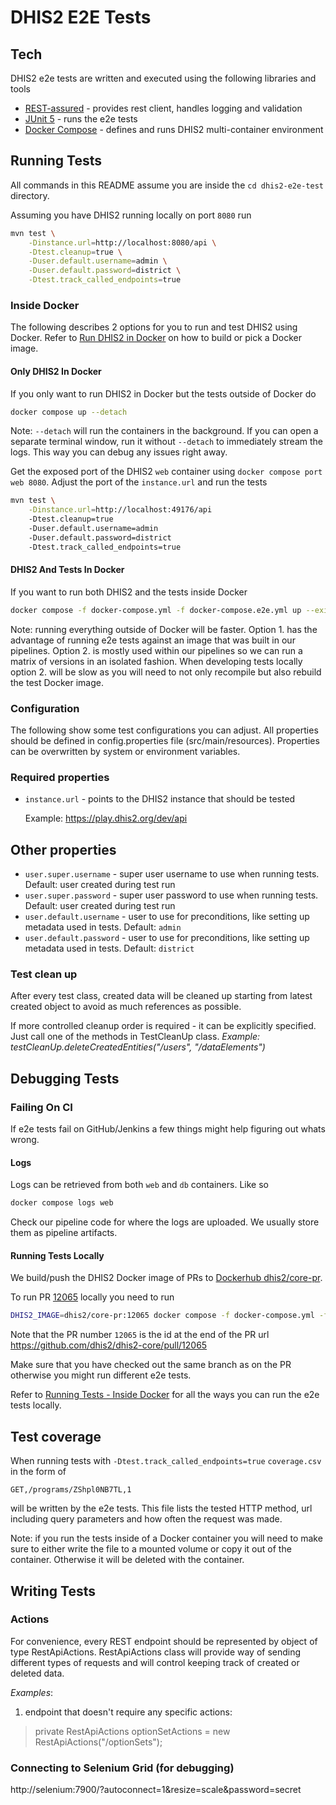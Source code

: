 # DHIS2 E2E Tests

## Tech

DHIS2 e2e tests are written and executed using the following libraries and tools

 - [REST-assured](http://rest-assured.io) - provides rest client, handles logging and validation
 - [JUnit 5](https://junit.org/junit5/) - runs the e2e tests
 - [Docker Compose](https://docs.docker.com/compose/) - defines and runs DHIS2 multi-container environment

## Running Tests

All commands in this README assume you are inside the `cd dhis2-e2e-test` directory.

Assuming you have DHIS2 running locally on port `8080` run

```sh
mvn test \
    -Dinstance.url=http://localhost:8080/api \
    -Dtest.cleanup=true \
    -Duser.default.username=admin \
    -Duser.default.password=district \
    -Dtest.track_called_endpoints=true
```

### Inside Docker

The following describes 2 options for you to run and test DHIS2 using Docker. Refer to [Run DHIS2 in
Docker](../../README.md#run-dhis2-in-docker) on how to build or pick a Docker image.

#### Only DHIS2 In Docker

If you only want to run DHIS2 in Docker but the tests outside of Docker do

```sh
docker compose up --detach
```

Note: `--detach` will run the containers in the background. If you can open a separate terminal
window, run it without `--detach` to immediately stream the logs. This way you can debug any issues
right away.

Get the exposed port of the DHIS2 `web` container using `docker compose port web 8080`. Adjust the
port of the `instance.url` and run the tests

```sh
mvn test \
    -Dinstance.url=http://localhost:49176/api
    -Dtest.cleanup=true
    -Duser.default.username=admin
    -Duser.default.password=district
    -Dtest.track_called_endpoints=true
```

#### DHIS2 And Tests In Docker

If you want to run both DHIS2 and the tests inside Docker

```sh
docker compose -f docker-compose.yml -f docker-compose.e2e.yml up --exit-code-from test
```

Note: running everything outside of Docker will be faster. Option 1. has the advantage of running
e2e tests against an image that was built in our pipelines. Option 2. is mostly used within our
pipelines so we can run a matrix of versions in an isolated fashion. When developing tests locally
option 2. will be slow as you will need to not only recompile but also rebuild the test Docker
image.

### Configuration

The following show some test configurations you can adjust. All properties should be defined in
config.properties file (src/main/resources). Properties can be overwritten by system or environment
variables.

### Required properties

  - `instance.url` - points to the DHIS2 instance that should be tested

    Example: https://play.dhis2.org/dev/api

## Other properties

  - `user.super.username` - super user username to use when running tests. Default: user created during test run
  - `user.super.password` - super user password to use when running tests. Default: user created during test run
  - `user.default.username` - user to use for preconditions, like setting up metadata used in tests. Default: `admin`
  - `user.default.password` - user to use for preconditions, like setting up metadata used in tests. Default: `district`

### Test clean up

After every test class, created data will be cleaned up starting from latest created object to avoid as much references as possible.

If more controlled cleanup order is required - it can be explicitly specified. Just call one of the methods in TestCleanUp class.
*Example: testCleanUp.deleteCreatedEntities("/users", "/dataElements")*

## Debugging Tests

### Failing On CI

If e2e tests fail on GitHub/Jenkins a few things might help figuring out whats wrong.

#### Logs

Logs can be retrieved from both `web` and `db` containers. Like so

```sh
docker compose logs web
```

Check our pipeline code for where the logs are uploaded. We usually store them as pipeline
artifacts.

#### Running Tests Locally

We build/push the DHIS2 Docker image of PRs to [Dockerhub
dhis2/core-pr](https://hub.docker.com/r/dhis2/core-pr/tags).

To run PR [12065](https://github.com/dhis2/dhis2-core/pull/12065) locally you need to run

```sh
DHIS2_IMAGE=dhis2/core-pr:12065 docker compose -f docker-compose.yml -f docker-compose.e2e.yml up --exit-code-from test
```

Note that the PR number `12065` is the id at the end of the PR url https://github.com/dhis2/dhis2-core/pull/12065

Make sure that you have checked out the same branch as on the PR otherwise you might run different
e2e tests.

Refer to [Running Tests - Inside Docker](#inside_docker) for all the ways you can run the e2e tests
locally.

## Test coverage

When running tests with `-Dtest.track_called_endpoints=true` `coverage.csv` in the form of

    GET,/programs/ZShpl0NB7TL,1

will be written by the e2e tests. This file lists the tested HTTP method, url including query parameters and
how often the request was made.

Note: if you run the tests inside of a Docker container you will need to make sure to either write
the file to a mounted volume or copy it out of the container. Otherwise it will be deleted with the
container.
 
## Writing Tests

### Actions
 
For convenience, every REST endpoint should be represented by object of type RestApiActions. RestApiActions class will provide way of sending different types of requests and will control keeping track of created or deleted data.
 
 *Examples*: 
 1) endpoint that doesn't require any specific actions:
 
 > private RestApiActions optionSetActions = new RestApiActions("/optionSets");

### Connecting to Selenium Grid (for debugging)

http://selenium:7900/?autoconnect=1&resize=scale&password=secret